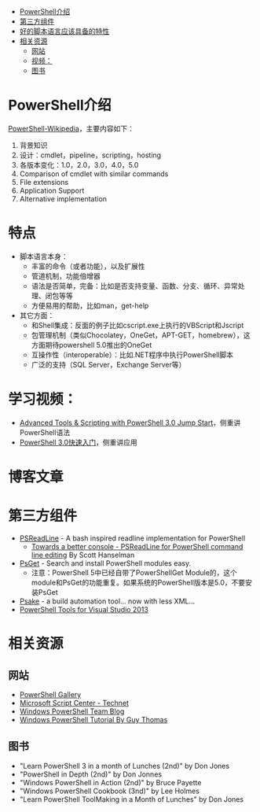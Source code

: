 <!-- TOC depth:6 withLinks:1 updateOnSave:1 -->
- [PowerShell介绍](#powershell)
- [第三方组件](#)
- [好的脚本语言应该具备的特性](#)
- [相关资源](#)
	- [网站](#)
	- [视频：](#)
	- [图书](#)
<!-- /TOC -->

# PowerShell介绍

[PowerShell-Wikipedia](https://en.wiki2.org/wiki/Windows_PowerShell)，主要内容如下：

1. 背景知识
2. 设计：cmdlet，pipeline，scripting，hosting
3. 各版本变化：1.0，2.0，3.0，4.0，5.0
4. Comparison of cmdlet with similar commands
5. File extensions
6. Application Support
7. Alternative implementation

# 特点

- 脚本语言本身：
    - 丰富的命令（或者功能），以及扩展性
    - 管道机制，功能倍增器
    - 语法是否简单，完备：比如是否支持变量、函数、分支、循环、异常处理、闭包等等
    - 方便易用的帮助，比如man，get-help
- 其它方面：
    - 和Shell集成：反面的例子比如cscript.exe上执行的VBScript和Jscript
    - 包管理机制（类似Chocolatey，OneGet，APT-GET，homebrew），这方面期待powershell 5.0推出的OneGet
    - 互操作性（interoperable）：比如.NET程序中执行PowerShell脚本
    - 广泛的支持（SQL Server，Exchange Server等）

# 学习视频：

- [Advanced Tools & Scripting with PowerShell 3.0 Jump Start](http://www.microsoftvirtualacademy.com/training-courses/advanced-tools-scripting-with-powershell-3-0-jump-start)，侧重讲PowerShell语法
- [PowerShell 3.0快速入门](http://www.youku.com/playlist_show/id_20773431.html?sf=10201)，侧重讲应用

# 博客文章



# 第三方组件

- [PSReadLine](https://github.com/lzybkr/PSReadLine) - A bash inspired readline implementation for PowerShell
    - [Towards a better console - PSReadLine for PowerShell command line editing](http://www.hanselman.com/blog/TowardsABetterConsolePSReadLineForPowerShellCommandLineEditing.aspx) By Scott Hanselman
- [PsGet](http://psget.net/) - Search and install PowerShell modules easy.
    - 注意：PowerShell 5中已经自带了PowerShellGet Module的，这个module和PsGet的功能重复。如果系统的PowerShell版本是5.0，不要安装PsGet
- [Psake](https://github.com/psake/psake) - a build automation tool… now with less XML…
- [PowerShell Tools for Visual Studio 2013](https://visualstudiogallery.msdn.microsoft.com/c9eb3ba8-0c59-4944-9a62-6eee37294597)


# 相关资源

## 网站

- [PowerShell Gallery](https://www.powershellgallery.com/)
- [Microsoft Script Center - Technet](https://technet.microsoft.com/en-us/scriptcenter/bb410849.aspx)
- [Windows PowerShell Team Blog](http://blogs.msdn.com/b/powershell/)
- [Windows PowerShell Tutorial By Guy Thomas](http://www.computerperformance.co.uk/powershell/index.htm)

## 图书

- "Learn PowerShell 3 in a month of Lunches (2nd)" by Don Jones
- "PowerShell in Depth (2nd)" by Don Jonnes
- "Windows PowerShell in Action (2nd)" by Bruce Payette
- "Windows PowerShell Cookbook (3nd)" by Lee Holmes
- "Learn PowerShell ToolMaking in a Month of Lunches" by Don Jones
